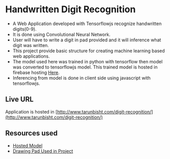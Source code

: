 # Handwritten Digit Recognition
- A Web Application developed with Tensorflowjs recognize handwritten digits(0-9).
- It is done using Convolutional Neural Network. 
- User will have to write a digit in pad provided and it will inference what digit was written. 
- This project provide basic structure for creating machine learning based web applications.
- The model used here was trained in python with tensorflow then model was converted to tensorflowjs model. This trained model is hosted in firebase hosting [Here](https://models-lib.web.app/models/mnist_digits/model.json).
- Inferencing from model is done in client side using javascript with tensorflowjs.

## Live URL
Application is hosted in [http://www.tarunbisht.com/digit-recognition/](http://www.tarunbisht.com/digit-recognition/)

## Resources used
- [Hosted Model](https://models-lib.web.app/models/mnist_digits/model.json)
- [Drawing Pad Used in Project](https://github.com/tarun-bisht/SimpleDrawingPad)
